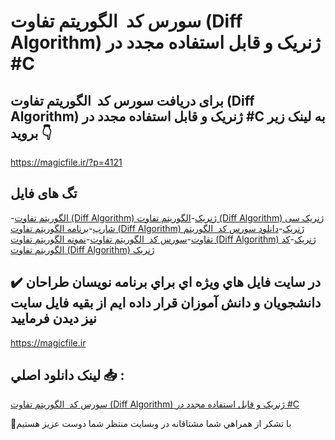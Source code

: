 # سورس کد  الگوریتم تفاوت (Diff Algorithm) ژنریک و قابل استفاده مجدد در #C

## برای دریافت سورس کد  الگوریتم تفاوت (Diff Algorithm) ژنریک و قابل استفاده مجدد در #C به لینک زیر بروید 👇

https://magicfile.ir/?p=4121

## تگ های فایل

-[الگوریتم تفاوت (Diff Algorithm) ژنریک](https://magicfile.ir/product/%da%a9%d8%af-%d8%a7%d9%84%da%af%d9%88%d8%b1%db%8c%d8%aa%d9%85-%d8%aa%d9%81%d8%a7%d9%88%d8%aa-diff-algorithm-%da%98%d9%86%d8%b1%db%8c%da%a9-%d9%88-%d9%82%d8%a7%d8%a8%d9%84-%d8%a7%d8%b3%d8%aa%d9%81%d8%a7%d8%af%d9%87-%d9%85%d8%ac%d8%af%d8%af-c/)-[الگوریتم تفاوت (Diff Algorithm) ژنریک سی شارپ](https://magicfile.ir/product/%da%a9%d8%af-%d8%a7%d9%84%da%af%d9%88%d8%b1%db%8c%d8%aa%d9%85-%d8%aa%d9%81%d8%a7%d9%88%d8%aa-diff-algorithm-%da%98%d9%86%d8%b1%db%8c%da%a9-%d9%88-%d9%82%d8%a7%d8%a8%d9%84-%d8%a7%d8%b3%d8%aa%d9%81%d8%a7%d8%af%d9%87-%d9%85%d8%ac%d8%af%d8%af-c/)-[برنامه الگوریتم تفاوت (Diff Algorithm) ژنریک](https://magicfile.ir/product/%da%a9%d8%af-%d8%a7%d9%84%da%af%d9%88%d8%b1%db%8c%d8%aa%d9%85-%d8%aa%d9%81%d8%a7%d9%88%d8%aa-diff-algorithm-%da%98%d9%86%d8%b1%db%8c%da%a9-%d9%88-%d9%82%d8%a7%d8%a8%d9%84-%d8%a7%d8%b3%d8%aa%d9%81%d8%a7%d8%af%d9%87-%d9%85%d8%ac%d8%af%d8%af-c/)-[دانلود سورس کد  الگوریتم تفاوت](https://magicfile.ir/product/%da%a9%d8%af-%d8%a7%d9%84%da%af%d9%88%d8%b1%db%8c%d8%aa%d9%85-%d8%aa%d9%81%d8%a7%d9%88%d8%aa-diff-algorithm-%da%98%d9%86%d8%b1%db%8c%da%a9-%d9%88-%d9%82%d8%a7%d8%a8%d9%84-%d8%a7%d8%b3%d8%aa%d9%81%d8%a7%d8%af%d9%87-%d9%85%d8%ac%d8%af%d8%af-c/)-[سورس کد  الگوریتم تفاوت](https://magicfile.ir/product/%da%a9%d8%af-%d8%a7%d9%84%da%af%d9%88%d8%b1%db%8c%d8%aa%d9%85-%d8%aa%d9%81%d8%a7%d9%88%d8%aa-diff-algorithm-%da%98%d9%86%d8%b1%db%8c%da%a9-%d9%88-%d9%82%d8%a7%d8%a8%d9%84-%d8%a7%d8%b3%d8%aa%d9%81%d8%a7%d8%af%d9%87-%d9%85%d8%ac%d8%af%d8%af-c/)-[نمونه الگوریتم تفاوت (Diff Algorithm) ژنریک](https://magicfile.ir/product/%da%a9%d8%af-%d8%a7%d9%84%da%af%d9%88%d8%b1%db%8c%d8%aa%d9%85-%d8%aa%d9%81%d8%a7%d9%88%d8%aa-diff-algorithm-%da%98%d9%86%d8%b1%db%8c%da%a9-%d9%88-%d9%82%d8%a7%d8%a8%d9%84-%d8%a7%d8%b3%d8%aa%d9%81%d8%a7%d8%af%d9%87-%d9%85%d8%ac%d8%af%d8%af-c/)-[کد الگوریتم تفاوت (Diff Algorithm) ژنریک](https://magicfile.ir/product/%da%a9%d8%af-%d8%a7%d9%84%da%af%d9%88%d8%b1%db%8c%d8%aa%d9%85-%d8%aa%d9%81%d8%a7%d9%88%d8%aa-diff-algorithm-%da%98%d9%86%d8%b1%db%8c%da%a9-%d9%88-%d9%82%d8%a7%d8%a8%d9%84-%d8%a7%d8%b3%d8%aa%d9%81%d8%a7%d8%af%d9%87-%d9%85%d8%ac%d8%af%d8%af-c/)

## ✔️ در سايت فايل هاي ويژه اي براي برنامه نويسان طراحان دانشجويان و دانش آموزان قرار داده ايم از بقيه فايل سايت نيز ديدن فرماييد

https://magicfile.ir


## لينک دانلود اصلي 📥 :

[سورس کد  الگوریتم تفاوت (Diff Algorithm) ژنریک و قابل استفاده مجدد در #C](https://magicfile.ir/product/%da%a9%d8%af-%d8%a7%d9%84%da%af%d9%88%d8%b1%db%8c%d8%aa%d9%85-%d8%aa%d9%81%d8%a7%d9%88%d8%aa-diff-algorithm-%da%98%d9%86%d8%b1%db%8c%da%a9-%d9%88-%d9%82%d8%a7%d8%a8%d9%84-%d8%a7%d8%b3%d8%aa%d9%81%d8%a7%d8%af%d9%87-%d9%85%d8%ac%d8%af%d8%af-c/) 


🙏با تشکر از همراهي شما مشتاقانه در وبسایت منتظر شما دوست عزیز هستیم

